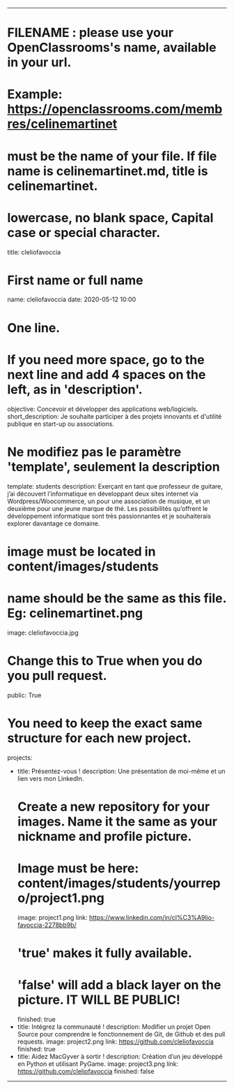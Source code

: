 ---

# FILENAME : please use your OpenClassrooms's name, available in your url.
# Example: https://openclassrooms.com/membres/celinemartinet
# must be the name of your file. If file name is celinemartinet.md, title is celinemartinet.
# lowercase, no blank space, Capital case or special character.
title: cleliofavoccia

# First name or full name
name: cleliofavoccia
date: 2020-05-12 10:00

# One line.
# If you need more space, go to the next line and add 4 spaces on the left, as in 'description'.
objective: Concevoir et développer des applications web/logiciels.
short_description: Je souhaite participer à des projets innovants et d'utilité publique en start-up ou associations.

# Ne modifiez pas le paramètre 'template', seulement la description
template: students
description:
    Exerçant en tant que professeur de guitare, j’ai découvert l’informatique en développant deux sites internet 
	via Wordpress/Woocommerce, un pour une association de musique, et un deuxième pour une jeune marque de thé. 
	Les possibilités qu’offrent le développement informatique sont très passionnantes 
	et je souhaiterais explorer davantage ce domaine. 

# image must be located in content/images/students
# name should be the same as this file. Eg: celinemartinet.png
image: cleliofavoccia.jpg

# Change this to True when you do you pull request.
public: True

# You need to keep the exact same structure for each new project.
projects:
  - title: Présentez-vous !
    description: Une présentation de moi-même et un lien vers mon LinkedIn.
    # Create a new repository for your images. Name it the same as your nickname and profile picture.
    # Image must be here: content/images/students/yourrepo/project1.png
    image: project1.png
    link: https://www.linkedin.com/in/cl%C3%A9lio-favoccia-2278bb9b/
    # 'true' makes it fully available.
    # 'false' will add a black layer on the picture. IT WILL BE PUBLIC!
    finished: true
  - title: Intégrez la communauté !
    description: Modifier un projet Open Source pour comprendre le fonctionnement de Git, de Github et des pull requests. 
    image: project2.png
    link: https://github.com/cleliofavoccia
    finished: true
  - title: Aidez MacGyver à sortir !
    description: Création d’un jeu développé en Python et utilisant PyGame.
    image: project3.png
    link: https://github.com/cleliofavoccia
    finished: false
---